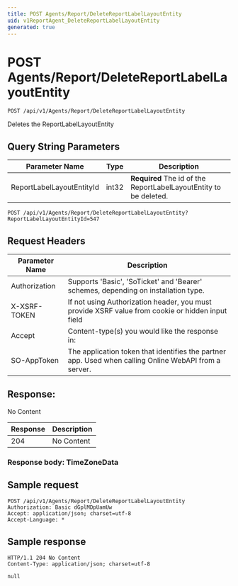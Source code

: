 ```yaml
---
title: POST Agents/Report/DeleteReportLabelLayoutEntity
uid: v1ReportAgent_DeleteReportLabelLayoutEntity
generated: true
---
```


# POST Agents/Report/DeleteReportLabelLayoutEntity

```http
POST /api/v1/Agents/Report/DeleteReportLabelLayoutEntity
```

Deletes the ReportLabelLayoutEntity







## Query String Parameters

| Parameter Name | Type |  Description |
|----------------|------|--------------|
| ReportLabelLayoutEntityId | int32 | **Required** The id of the ReportLabelLayoutEntity to be deleted. |

```http
POST /api/v1/Agents/Report/DeleteReportLabelLayoutEntity?ReportLabelLayoutEntityId=547
```


## Request Headers

| Parameter Name | Description |
|----------------|-------------|
| Authorization  | Supports 'Basic', 'SoTicket' and 'Bearer' schemes, depending on installation type. |
| X-XSRF-TOKEN   | If not using Authorization header, you must provide XSRF value from cookie or hidden input field |
| Accept         | Content-type(s) you would like the response in:  |
| SO-AppToken | The application token that identifies the partner app. Used when calling Online WebAPI from a server. |


## Response:

No Content

| Response | Description |
|----------------|-------------|
| 204 | No Content |

### Response body: TimeZoneData


## Sample request

```http!
POST /api/v1/Agents/Report/DeleteReportLabelLayoutEntity
Authorization: Basic dGplMDpUamUw
Accept: application/json; charset=utf-8
Accept-Language: *
```

## Sample response

```http_
HTTP/1.1 204 No Content
Content-Type: application/json; charset=utf-8

null
```